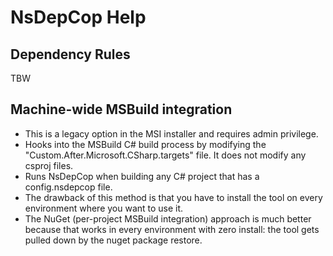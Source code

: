 # NsDepCop Help

## Dependency Rules

TBW

## Machine-wide MSBuild integration
* This is a legacy option in the MSI installer and requires admin privilege.
* Hooks into the MSBuild C# build process by modifying the "Custom.After.Microsoft.CSharp.targets" file. It does not modify any csproj files.
* Runs NsDepCop when building any C# project that has a config.nsdepcop file.
* The drawback of this method is that you have to install the tool on every environment where you want to use it.
* The NuGet (per-project MSBuild integration) approach is much better because that works in every environment with zero install: the tool gets pulled down by the nuget package restore.
 